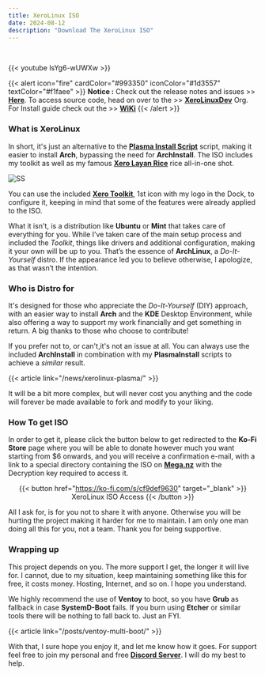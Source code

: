 ```yaml
---
title: XeroLinux ISO
date: 2024-08-12
description: "Download The XeroLinux ISO"
---
```


<br />

{{< youtube lsYg6-wUWXw >}}<br />

{{< alert icon="fire" cardColor="#993350" iconColor="#1d3557" textColor="#f1faee" >}}
**Notice :** Check out the release notes and issues >> [**Here**](https://github.com/XeroLinuxDev/xero-build/#-release-notes-). To access source code, head on over to the >> [**XeroLinuxDev**](https://github.com/XeroLinuxDev) Org. For Install guide check out the >> [**WiKi**](https://wiki.xerolinux.xyz/distro/)
{{< /alert >}}

### What is XeroLinux

In short, it's just an alternative to the [**Plasma Install Script**](https://wiki.xerolinux.xyz/plasma/) script, making it easier to install **Arch**, bypassing the need for **ArchInstall**. The ISO includes my toolkit as well as my famous [**Xero Layan Rice**](https://wiki.xerolinux.xyz/rice/) rice all-in-one shot.

![SS](https://i.imgur.com/ejZ1ZQv.png)

You can use the included [**Xero Toolkit**](https://wiki.xerolinux.xyz/xlapit/), 1st icon with my logo in the Dock, to configure it, keeping in mind that some of the features were already applied to the ISO.

What it isn't, is a distribution like **Ubuntu** or **Mint** that takes care of everything for you. While I’ve taken care of the main setup process and included the *Toolkit*, things like drivers and additional configuration, making it your own will be up to you. That’s the essence of **ArchLinux**, a *Do-It-Yourself* distro. If the appearance led you to believe otherwise, I apologize, as that wasn’t the intention.

### Who is Distro for

It's designed for those who appreciate the *Do-It-Yourself* (DIY) approach, with an easier way to install **Arch** and the **KDE** Desktop Environment, while also offering a way to support my work financially and get something in return. A big thanks to those who choose to contribute!

If you prefer not to, or can't,it's not an issue at all. You can always use the included  **ArchInstall** in combination with my **PlasmaInstall** scripts to achieve a *similar* result.

{{< article link="/news/xerolinux-plasma/" >}}

It will be a bit more complex, but will never cost you anything and the code will forever be made available to fork and modify to your liking.

### How To get ISO

In order to get it, please click the button below to get redirected to the **Ko-Fi Store** page where you will be able to donate however much you want starting from $6 onwards, and you will receive a confirmation e-mail, with a link to a special directory containing the ISO on [**Mega.nz**](https://mega.nz) with the Decryption key required to access it.

<div align="center">

{{< button href="https://ko-fi.com/s/cf9def9630" target="_blank" >}}
XeroLinux ISO Access
{{< /button >}}

</div>

All I ask for, is for you not to share it with anyone. Otherwise you will be hurting the project making it harder for me to maintain. I am only one man doing all this for you, not a team. Thank you for being supportive.

### Wrapping up

This project depends on you. The more support I get, the longer it will live for. I cannot, due to my situation, keep maintaining something like this for free, it costs money. Hosting, Internet, and so on. I hope you understand.

We highly recommend the use of **Ventoy** to boot, so you have **Grub** as fallback in case **SystemD-Boot** fails. If you burn using **Etcher** or similar tools there will be nothing to fall back to. Just an FYI.

{{< article link="/posts/ventoy-multi-boot/" >}}

With that, I sure hope you enjoy it, and let me know how it goes. For support feel free to join my personal and free [**Discord Server**](https://discord.gg/5sqxTSuKZu). I will do my best to help.
